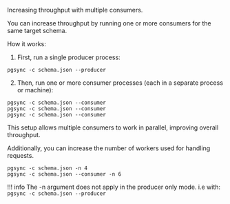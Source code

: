 Increasing throughput with multiple consumers.

You can increase throughput by running one or more consumers for the same target schema.

How it works:

1. First, run a single producer process:
```
pgsync -c schema.json --producer
```

2. Then, run one or more consumer processes (each in a separate process or machine):

```
pgsync -c schema.json --consumer
pgsync -c schema.json --consumer
pgsync -c schema.json --consumer
```

This setup allows multiple consumers to work in parallel, improving overall throughput.


Additionally, you can increase the number of workers used for handling requests.

```
pgsync -c schema.json -n 4
pgsync -c schema.json --consumer -n 6
```

!!! info
    The -n argument does not apply in the producer only mode.
    i.e with:
    ```pgsync -c schema.json --producer```
